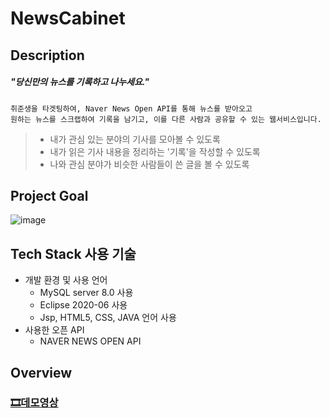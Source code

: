 # NewsCabinet


## Description
##### "당신만의 뉴스를 기록하고 나누세요."
```
취준생을 타겟팅하여, Naver News Open API를 통해 뉴스를 받아오고
원하는 뉴스를 스크랩하여 기록을 남기고, 이를 다른 사람과 공유할 수 있는 웹서비스입니다.
```
> - 내가 관심 있는 분야의 기사를 모아볼 수 있도록
> - 내가 읽은 기사 내용을 정리하는 '기록'을 작성할 수 있도록
> - 나와 관심 분야가 비슷한 사람들이 쓴 글을 볼 수 있도록

## Project Goal
![image](https://user-images.githubusercontent.com/60386794/116965602-2ef38200-ace9-11eb-8b4e-7caf010f9685.png)

## Tech Stack 사용 기술
- 개발 환경 및 사용 언어
  - MySQL server 8.0 사용
  - Eclipse 2020-06 사용
  - Jsp, HTML5, CSS, JAVA 언어 사용
- 사용한 오픈 API
  - NAVER NEWS OPEN API


## Overview

### [🎞데모영상](https://file.notion.so/f/s/3c055718-3ec7-4583-a30f-ab05bcc90dca/KakaoTalk_20210504_152506460.mp4?id=7ad15705-f464-45de-8e9b-b0f7a747a782&table=block&spaceId=f833c68d-6d0d-4322-a6fd-0beb1962db26&expirationTimestamp=1692712800000&signature=D10tDswXB05UFTRWtVUwFFQoZpFv_T5DW62ZDQR5SN4&downloadName=KakaoTalk_20210504_152506460.mp4)
